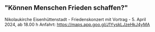 ## "Können Menschen Frieden schaffen?"
Nikolaukirche Eisenhüttenstadt - Friedenskonzert mit Vortrag - 5. April 2024, ab 18.00 h
Anfahrt: https://maps.app.goo.gl/J1YyskLJzeHkJ4yMA
